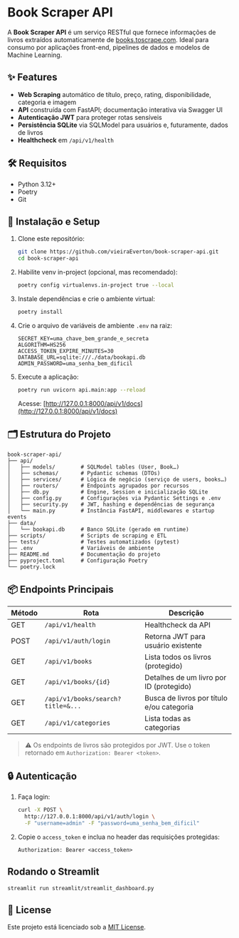 # Book Scraper API

A **Book Scraper API** é um serviço RESTful que fornece informações de livros extraídos automaticamente de [books.toscrape.com](https://books.toscrape.com/). Ideal para consumo por aplicações front-end, pipelines de dados e modelos de Machine Learning.

## ✨ Features

* **Web Scraping** automático de título, preço, rating, disponibilidade, categoria e imagem
* **API** construída com FastAPI; documentação interativa via Swagger UI
* **Autenticação JWT** para proteger rotas sensíveis
* **Persistência SQLite** via SQLModel para usuários e, futuramente, dados de livros
* **Healthcheck** em `/api/v1/health`

## 🛠️ Requisitos

* Python 3.12+
* Poetry
* Git

## 🚀 Instalação e Setup

1. Clone este repositório:

   ```bash
   git clone https://github.com/vieiraEverton/book-scraper-api.git
   cd book-scraper-api
   ```

2. Habilite venv in-project (opcional, mas recomendado):

   ```bash
   poetry config virtualenvs.in-project true --local
   ```

3. Instale dependências e crie o ambiente virtual:

   ```bash
   poetry install
   ```

4. Crie o arquivo de variáveis de ambiente `.env` na raiz:

   ```dotenv
   SECRET_KEY=uma_chave_bem_grande_e_secreta
   ALGORITHM=HS256
   ACCESS_TOKEN_EXPIRE_MINUTES=30
   DATABASE_URL=sqlite:///./data/bookapi.db
   ADMIN_PASSWORD=uma_senha_bem_dificil
   ```

5. Execute a aplicação:

   ```bash
   poetry run uvicorn api.main:app --reload
   ```

   Acesse: [http://127.0.0.1:8000/api/v1/docs](http://127.0.0.1:8000/api/v1/docs)

## 🗂️ Estrutura do Projeto

```
book-scraper-api/
├── api/
│   ├── models/        # SQLModel tables (User, Book…)
│   ├── schemas/       # Pydantic schemas (DTOs)
│   ├── services/      # Lógica de negócio (serviço de users, books…)
│   ├── routers/       # Endpoints agrupados por recursos
│   ├── db.py          # Engine, Session e inicialização SQLite
│   ├── config.py      # Configurações via Pydantic Settings e .env
│   ├── security.py    # JWT, hashing e dependências de segurança
│   └── main.py        # Instância FastAPI, middlewares e startup events
├── data/
│   └── bookapi.db     # Banco SQLite (gerado em runtime)
├── scripts/           # Scripts de scraping e ETL
├── tests/             # Testes automatizados (pytest)
├── .env               # Variáveis de ambiente
├── README.md          # Documentação do projeto
├── pyproject.toml     # Configuração Poetry
└── poetry.lock
```

## 📦 Endpoints Principais

| Método | Rota                              | Descrição                                 |
| ------ | --------------------------------- | ----------------------------------------- |
| GET    | `/api/v1/health`                  | Healthcheck da API                        |
| POST   | `/api/v1/auth/login`              | Retorna JWT para usuário existente        |
| GET    | `/api/v1/books`                   | Lista todos os livros (protegido)         |
| GET    | `/api/v1/books/{id}`              | Detalhes de um livro por ID (protegido)   |
| GET    | `/api/v1/books/search?title=&...` | Busca de livros por título e/ou categoria |
| GET    | `/api/v1/categories`              | Lista todas as categorias                 |

> ⚠️ Os endpoints de livros são protegidos por JWT. Use o token retornado em `Authorization: Bearer <token>`.

## 🔒 Autenticação

1. Faça login:

   ```bash
   curl -X POST \
     http://127.0.0.1:8000/api/v1/auth/login \
     -F "username=admin" -F "password=uma_senha_bem_dificil"
   ```
2. Copie o `access_token` e inclua no header das requisições protegidas:

   ```
   Authorization: Bearer <access_token>
   ```
   
## Rodando o Streamlit
```commandline
streamlit run streamlit/streamlit_dashboard.py
```

## 📄 License

Este projeto está licenciado sob a [MIT License](LICENSE).
